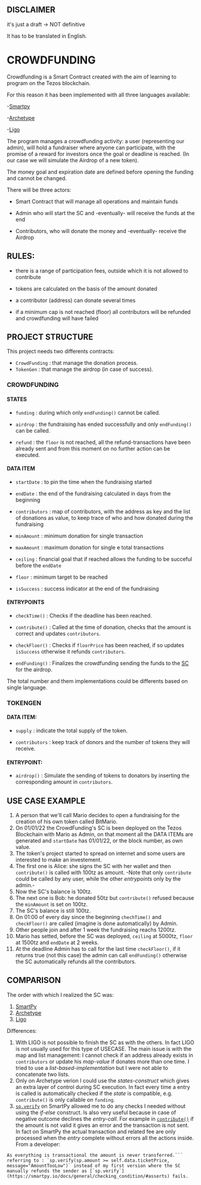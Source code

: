 ## DISCLAIMER

it's just a draft -> NOT definitive

It has to be translated in English.

  

# CROWDFUNDING

Crowdfunding is a Smart Contract created with the aim of learning to program on the Tezos blockchain.

For this reason it has been implemented with all three languages available:

-[Smartpy](https://github.com/TheMastro-11/LearningTezos/blob/contracts/CrowdFunding/SmartPy/README.md)

-[Archetype](https://github.com/TheMastro-11/LearningTezos/blob/contracts/CrowdFunding/Archetype/README.md)

-[Ligo](https://github.com/TheMastro-11/LearningTezos/blob/contracts/CrowdFunding/Ligo/README.md)

  

The program manages a crowdfunding activity: a user (representing our admin), will hold a fundraiser where anyone can participate, with the promise of a reward for investors once the goal or deadline is reached. (In our case we will simulate the Airdrop of a new token).

The money goal and expiration date are defined before opening the funding and cannot be changed.


There will be three actors:

* Smart Contract that will manage all operations and maintain funds

* Admin who will start the SC and -eventually- will receive the funds at the end

* Contributors, who will donate the money and -eventually- receive the Airdrop

  

## RULES:

* there is a range of participation fees, outside which it is not allowed to contribute

* tokens are calculated on the basis of the amount donated

* a contributor (address) can donate several times

* if a minimum cap is not reached (floor) all contributors will be refunded and crowdfunding will have failed
  

## PROJECT STRUCTURE
This project needs two differents contracts:
* `CrowdFunding` : that manage the donation process.
* `TokenGen` : that manage the airdrop (in case of success).

### CROWDFUNDING

#### STATES

* `funding` : during which only `endFunding()` cannot be called. 

* `airdrop` : the fundraising has ended successfully and only `endFunding()` can be called.

* `refund` : the `floor` is not reached, all the refund-transactions have been already sent and from this moment on no further action can be executed. 

#### DATA ITEM

*  `startDate` : to pin the time when the fundraising started

*  `endDate` : the end of the fundraising calculated in days from the beginning

*  `contributors` : map of contributors, with the address as key and the list of donations as value, to keep trace of who and how donated during the fundraising

*  `minAmount` : minimum donation for single transaction

*  `maxAmount` : maximum donation for single e total transactions

*  `ceiling` : financial goal that if reached allows the funding to be succeful before the `endDate`

*  `floor` : minimum target to be reached

*  `isSuccess` : success indicator at the end of the fundraising


#### ENTRYPOINTS

* `checkTime()` : Checks if the deadline has been reached.

* `contribute()` : Called at the time of donation, checks that the amount is correct and updates `contributors`.

* `checkFloor()` : Checks if `floorPrice` has been reached, if so updates `isSuccess` otherwise it refunds `contributors`.
  
* `endFunding()` : Finalizes the crowdfunding sending the funds to the [SC](#TokenGen) for the airdrop.

The total number and them implementations could be differents based on single language.


### TOKENGEN

#### DATA ITEM:

*  `supply` : indicate the total supply of the token.

*  `contributors` : keep track of donors and the number of tokens they will receive.


#### ENTRYPOINT:
*   `airdrop()` : Simulate the sending of tokens to donators by inserting the corresponding amount in `contributors`.

## USE CASE EXAMPLE
1. A person that we'll call Mario decides to open a fundraising for the creation of his own token called BitMario. 
2. On 01/01/22 the CrowdFunding's SC is been deployed on the Tezos Blockchain with Mario as Admin, on that moment all the DATA ITEMs are generated and `startDate` has 01/01/22, or the block number, as own value.
3. The token's project started to spread on internet and some users are interested to make an investement.
4. The first one is Alice: she signs the SC with her wallet and then `contribute()` is called with 100tz as amount.
-Note that only `contribute` could be called by any user, while the other *entrypoints* only by the admin.-
5. Now the SC's balance is 100tz.
6. The next one is Bob: he donated 50tz but `contribute()` refused because the `minAmount` is set on 100tz.
7. The SC's balance is still 100tz.
8. On 01:00 of every day since the beginning `chechTime()` and `checkFloor()` are called (imagine is done automatically) by Admin. 
9. Other people join and after 1 week the fundraising reachs 1200tz.
10. Mario has setted, before the SC was deployed, `ceiling` at 5000tz, `floor` at 1500tz and `endDate` at 2 weeks.
11. At the deadline Admin has to call for the last time `checkFloor()`, if it returns true (not this case) the admin can call `endFunding()` otherwise the SC automatically refunds all the contributors.


## COMPARISON
The order with which I realized the SC was:
1. [SmartPy](https://github.com/TheMastro-11/LearningTezos/tree/contracts/CrowdFunding/SmartPy)
2. [Archetype](https://github.com/TheMastro-11/LearningTezos/tree/contracts/CrowdFunding/Archetype)
3. [Ligo](https://github.com/TheMastro-11/LearningTezos/tree/contracts/CrowdFunding/Ligo)

Differences: 
1. With LIGO is not possible to finish the SC as with the others.
In fact LIGO is not usually used for this type of USECASE.
The main issue is with the map and list management: I cannot check if an address already exists in `contributors` or update his *map-value* if donates more than one time.
I tried to use a *list-based-implementation* but I were not able to concatenate two lists.
2. Only on Archetype verion I could use the *states-construct* which gives an extra layer of control during SC execution. In fact every time a entry is called is automatically checked if the *state* is compatible, e.g. `contribute()` is only callable on `funding`.
3. [`sp.verify`](https://smartpy.io/docs/general/checking_condition/#asserts) on SmartPy allowed me to do any checks I needed without using the *if-else* construct.
Is also very useful because in case of negative outcome declines the *entry-call*. 
For example in [`contribute()`](https://github.com/TheMastro-11/LearningTezos/tree/contracts/CrowdFunding/SmartPy/#contribute) if the amount is not valid it gives an error and the transaction is not sent.
In fact on SmartPy the actual transaction and related fee are only processed when the *entry* complete without errors all the actions inside.
From a developer:
 ``` Instead of sending back if the amount is too low we fails.
As everything is transactional the amount is never transferred.```
referring to : `sp.verify(sp.amount >= self.data.ticketPrice, message="AmountTooLow")` instead of my first version where the SC manually refunds the sender as [`sp.verify`](https://smartpy.io/docs/general/checking_condition/#asserts) fails.


